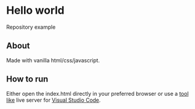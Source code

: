 # Hello world

Repository example

## About

Made with vanilla html/css/javascript.

## How to run

Either open the index.html directly in your preferred browser or use a [tool like](https://github.com/ritwickdey/vscode-live-server) live server for [Visual Studio Code](https://code.visualstudio.com/).
